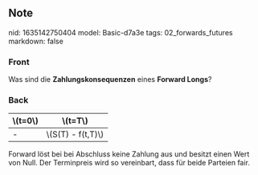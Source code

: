 ## Note
nid: 1635142750404
model: Basic-d7a3e
tags: 02_forwards_futures
markdown: false

### Front
Was sind die <b>Zahlungskonsequenzen</b> eines <b>Forward
Longs</b>?

### Back
<table>
  <thead>
    <tr>
      <th>\(t=0\)
      <th>\(t=T\)
  <tbody>
    <tr>
      <td>-
      <td>\(S(T) - f(t,T)\)
</table>
<div>
  Forward löst bei bei Abschluss keine Zahlung aus und besitzt
  einen Wert von Null. Der Terminpreis wird so vereinbart, dass für
  beide Parteien fair.
</div>
